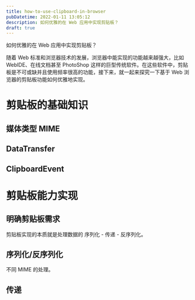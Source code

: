 ```yaml
---
title: how-to-use-clipboard-in-browser
pubDatetime: 2022-01-11 13:05:12
description: 如何优雅的在 Web 应用中实现剪贴板？
draft: true
---
```


如何优雅的在 Web 应用中实现剪贴板？

<!-- more -->

随着 Web 标准和浏览器技术的发展，浏览器中能实现的功能越来越强大，比如 WebIDE、在线文档甚至 PhotoShop 这样的巨型传统软件。在这些软件中，剪贴板是不可或缺并且使用频率很高的功能，接下来，就一起来探究一下基于 Web 浏览器的剪贴板功能如何优雅地实现。

# 剪贴板的基础知识

## 媒体类型 MIME

## DataTransfer

## ClipboardEvent

# 剪贴板能力实现

## 明确剪贴板需求

剪贴板实现的本质就是处理数据的 序列化 - 传递 - 反序列化。

## 序列化/反序列化

不同 MIME 的处理。

## 传递
